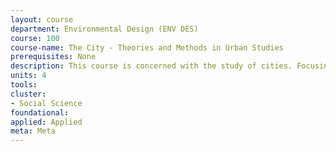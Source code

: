 ```yaml
---
layout: course 
department: Environmental Design (ENV DES)
course: 100
course-name: The City - Theories and Methods in Urban Studies
prerequisites: None
description: This course is concerned with the study of cities. Focusing on great cities around the world - from Chicago to Los Angeles, from Rio to Shanghai, from Vienna to Cairo it covers of historical and contemporary patterns of urbanization and urbanism. Through these case studies, it introduces the key ideas, debates, and research genres of the interdisciplinary field of urban studies. In other words, this is simultaneously a "great cities" and "great theories" course. Its purpose is to train students in critical analysis of the socio-spatial formations of their lived world.
units: 4
tools: 
cluster:
- Social Science
foundational: 
applied: Applied
meta: Meta
---
```

